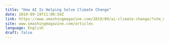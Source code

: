 ```yaml
---
title: "How AI Is Helping Solve Climate Change"
date: 2019-09-19T11:00:59Z
link: https://www.smashingmagazine.com/2019/09/ai-climate-change/?utm_medium=RSS&utm_source=news.12bit.vn
site: www.smashingmagazine.com/articles
language: English
draft: false
---
```


